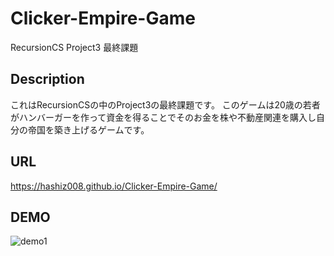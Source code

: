 # Clicker-Empire-Game
RecursionCS Project3 最終課題

## Description
これはRecursionCSの中のProject3の最終課題です。
このゲームは20歳の若者がハンバーガーを作って資金を得ることでそのお金を株や不動産関連を購入し自分の帝国を築き上げるゲームです。

## URL
https://hashiz008.github.io/Clicker-Empire-Game/

## DEMO
![demo1](https://github.com/hashiz008/Clicker-Empire-Game/issues/2)
